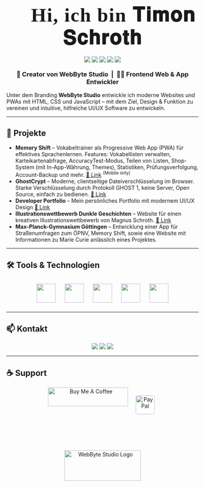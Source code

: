 


<h1 align="center" style="font-family: 'Cormorant Garamond', serif; font-size: 3.2rem; font-weight: 900; letter-spacing: 2px; margin-top: 30px; margin-bottom: 0;">👋 Hi, ich bin <span style="font-family: 'Cormorant Garamond', serif; font-weight: 900; font-size: 3.2rem; letter-spacing: 2px;">𝐓𝐢𝐦𝐨𝐧 𝐒𝐜𝐡𝐫𝐨𝐭𝐡</span></h1>

<div align="center" style="margin: 18px 0 18px 0;">
  <img src="https://img.shields.io/badge/HTML-222?style=for-the-badge&logo=html5&logoColor=E34F26"/>
  <img src="https://img.shields.io/badge/CSS-222?style=for-the-badge&logo=css3&logoColor=1572B6"/>
  <img src="https://img.shields.io/badge/JavaScript-222?style=for-the-badge&logo=javascript&logoColor=F7DF1E"/>
  <img src="https://img.shields.io/badge/Arch-222?style=for-the-badge&logo=arch-linux&logoColor=1793D1"/>
  <img src="https://img.shields.io/badge/Linux-222?style=for-the-badge&logo=linux&logoColor=FCC624"/>
</div>

<h3 align="center" style="margin-top: 0;">🚀 Creator von WebByte Studio &nbsp;|&nbsp; 🧑‍💻 Frontend Web & App Entwickler</h3>


Unter dem Branding <b>WebByte Studio</b> entwickle ich moderne Websites und PWAs mit HTML, CSS und JavaScript – mit dem Ziel, Design & Funktion zu vereinen und intuitive, hilfreiche UI/UX Software zu entwickeln.

---

## 🚩 Projekte

<ul>
  <li><b>Memory Shift</b> – Vokabeltrainer als Progressive Web App (PWA) für effektives Sprachenlernen. Features: Vokabellisten verwalten, Karteikartenabfrage, AccuracyTest-Modus, Teilen von Listen, Shop-System (mit In-App-Währung, Themes), Statistiken, Prüfungsverfolgung, Account-Backup und mehr. <a href="https://memoryshift.app" target="_blank">🔗 Link</a> <sup>(Mobile only)</sup></li>
  <li><b>GhostCrypt</b> – Moderne, clientseitige Dateiverschlüsselung im Browser. Starke Verschlüsselung durch Protokoll GHOST 1, keine Server, Open Source, einfach zu bedienen. <a href="https://timonsh.github.io/ghostcrypt/" target="_blank">🔗 Link</a></li>
  <li><b>Developer Portfolio</b> – Mein persönliches Portfolio mit modernem UI/UX Design <a href="https://timonschroth.de" target="_blank">🔗 Link</a></li>
  <li><b>Illustrationswettbewerb Dunkle Geschichten</b> – Website für einen kreativen Illustrationswettbewerb von Magnus Schroth. <a href="https://dunkle-geschichten-ms.netlify.app/?ref=timonschroth" target="_blank">🔗 Link</a></li>
  <li><b>Max-Planck-Gymnasium Göttingen</b> – Entwicklung einer App für Straßenumfragen zum ÖPNV, Memory Shift, sowie eine Website mit Informationen zu Marie Curie anlässlich eines Projektes.</li>
</ul>

---

## 🛠️ Tools & Technologien

<div align="center">
  <img src="https://cdn.jsdelivr.net/gh/devicons/devicon/icons/html5/html5-original.svg" width="50" height="50" style="margin: 10px;">
  <img src="https://cdn.jsdelivr.net/gh/devicons/devicon/icons/css3/css3-original.svg" width="50" height="50" style="margin: 10px;">
  <img src="https://cdn.jsdelivr.net/gh/devicons/devicon/icons/javascript/javascript-original.svg" width="50" height="50" style="margin: 10px;">
  <img src="https://cdn.jsdelivr.net/gh/devicons/devicon/icons/linux/linux-original.svg" width="50" height="50" style="margin: 10px;">
  <img src="https://cdn.jsdelivr.net/gh/devicons/devicon/icons/archlinux/archlinux-original.svg" width="50" height="50" style="margin: 10px;">
</div>

---

## 📫 Kontakt

<div align="center">
  <a href="mailto:hey@timonschroth.de"><img src="https://img.shields.io/badge/Email-hey@timonschroth.de-D14836?style=for-the-badge&logo=gmail&logoColor=white"/></a>
  <a href="https://instagram.com/timon.sh"><img src="https://img.shields.io/badge/Instagram-timon.sh-E4405F?style=for-the-badge&logo=instagram&logoColor=white"/></a>
  <a href="https://discord.gg/53SverZQtV"><img src="https://img.shields.io/badge/Discord-53SverZQtV-5865F2?style=for-the-badge&logo=discord&logoColor=white"/></a>
</div>

---

## ☕ Support

<div align="center">
  <a href="https://www.buymeacoffee.com/timonschroth"><img src="https://cdn.buymeacoffee.com/buttons/v2/default-yellow.png" height="50" width="210" alt="Buy Me A Coffee" /></a>
  <a href="https://www.paypal.com/paypalme/heytimon" style="display:inline-block; vertical-align:middle; margin-left:10px;">
    <img src="https://play-lh.googleusercontent.com/xOKbvDt362x1uzW-nnggP-PgO9HM4L1vwBl5HgHFHy_n1X3mqeBtOSoIyNJzTS3rrj70=w240-h480-rw" height="50" alt="PayPal" style="background:#fff; padding:6px; border-radius:10px;"/>
  </a>
</div>

<br><br>
<div align="center" style="margin-top: 40px;">
  <img src="https://timonschroth.de/src/img/webbytestudio.svg" width="200" height="80" alt="WebByte Studio Logo">
</div>
